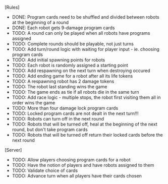 [Rules]
* DONE: Program cards need to be shuffled and divided between robots at the beginning of a round
* DONE: Each robot gets 9-damage program cards
* TODO: A round can only be played when all robots have programs assigned
* TODO: Complete rounds should be playable, not just turns
* TODO: Add turn/round logic with waiting for player input - ie. choosing program cards
* TODO: Add initial spawning points for robots
* TODO: Each robot is randomly assigned a starting point
* TODO: Add respawning on the next turn when destroying occured
* TODO: Add ending game for a robot after all its life tokens
* TODO: A respawning robot has 2 damage tokens
* TODO: The robot last standing wins the game
* TODO: The game ends as tie if all robots die in the same turn
* TODO: Add race logic - multiple stops, the robot first visiting them all in order wins the game
* TODO: More than four damage lock program cards
* TODO: Locked program cards are not dealt in the next turn!!!
* TODO: Robots can turn off in the next round
* TODO: Robots that will be turned off, heal at the beginning of the next round, but don't take program cards
* TODO: Robots that will be turned off return their locked cards before the next round

[Server]
* TODO: Allow players choosing program cards for a robot
* TODO: Have the notion of players and have robots assigned to them
* TODO: Validate choice of cards
* TODO: Advance turn when all players have their cards chosen
